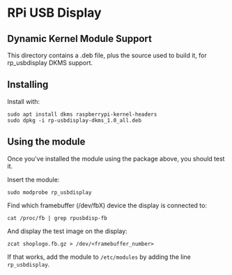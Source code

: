 # RPi USB Display
## Dynamic Kernel Module Support

This directory contains a .deb file, plus the source used to build it, for rp_usbdisplay DKMS support.

## Installing

Install with:

```
sudo apt install dkms raspberrypi-kernel-headers
sudo dpkg -i rp-usbdisplay-dkms_1.0_all.deb
```

## Using the module

Once you've installed the module using the package above, you should test it.

Insert the module:

```
sudo modprobe rp_usbdisplay
```

Find which framebuffer (/dev/fbX) device the display is connected to:

```
cat /proc/fb | grep rpusbdisp-fb 
```

And display the test image on the display:

```
zcat shoplogo.fb.gz > /dev/<framebuffer_number>
```

If that works, add the module to `/etc/modules` by adding the line `rp_usbdisplay`.
